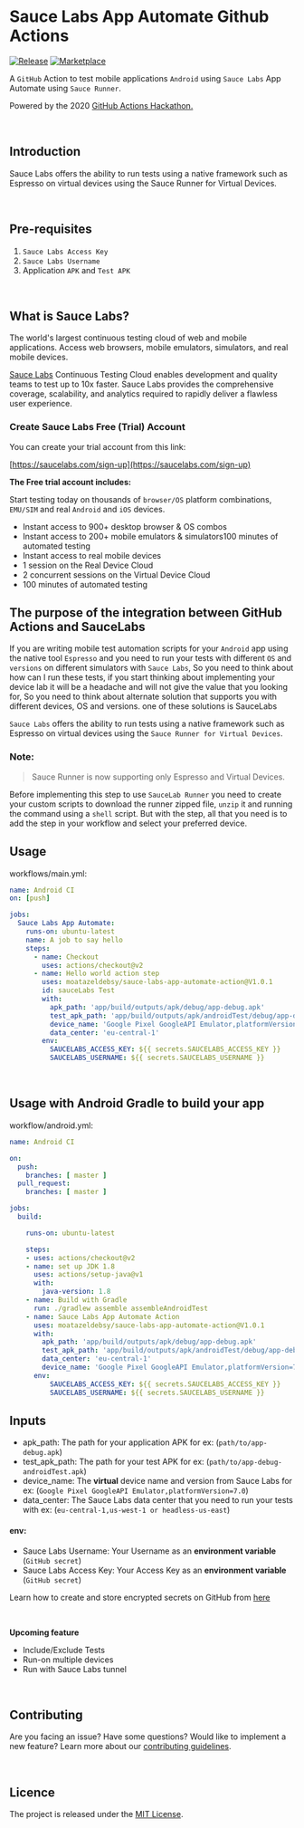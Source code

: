 # Sauce Labs App Automate Github Actions 

[![Release](https://img.shields.io/github/release/asadmansr/Firebase-Test-Lab-Action.svg)](https://github.com/asadmansr/Firebase-Test-Lab-Action/releases)
[![Marketplace](https://img.shields.io/badge/GitHub-Marketplace-blue.svg)](https://github.com/marketplace/actions/firebase-test-lab-action)

A `GitHub` Action to test mobile applications `Android` using `Sauce Labs` App Automate using `Sauce Runner`.

Powered by the 2020 [GitHub Actions Hackathon.](https://githubhackathon.com/)

<br>

## Introduction
Sauce Labs offers the ability to run tests using a native framework such as Espresso on virtual devices using the Sauce Runner for Virtual Devices.

<br>

## Pre-requisites

1. `Sauce Labs Access Key` 
2. `Sauce Labs Username` 
3. Application `APK` and `Test APK`

<br>

## What is Sauce Labs?

The world's largest continuous testing cloud of web and mobile applications. Access web browsers, mobile emulators, simulators, and real mobile devices.

[Sauce Labs](https://saucelabs.com/) Continuous Testing Cloud enables development and quality teams to test up to 10x faster. Sauce Labs provides the comprehensive coverage, scalability, and analytics required to rapidly deliver a flawless user experience.

### Create Sauce Labs Free (Trial) Account
You can create your trial account from this link:

[https://saucelabs.com/sign-up](https://saucelabs.com/sign-up)

**The Free trial account includes:**

Start testing today on thousands of `browser/OS` platform combinations, `EMU/SIM` and real `Android` and `iOS` devices.

* Instant access to 900+ desktop browser & OS combos
* Instant access to 200+ mobile emulators & simulators100 minutes of automated testing
* Instant access to real mobile devices
* 1 session on the Real Device Cloud
* 2 concurrent sessions on the Virtual Device Cloud
* 100 minutes of automated testing

## The purpose of the integration between GitHub Actions and SauceLabs

If you are writing mobile test automation scripts for your `Android` app using the native tool `Espresso` and you need to run your tests with different `OS` and `versions` on different simulators with `Sauce Labs`, So you need to think about how can I run these tests, if you start thinking about implementing your device lab it will be a headache and will not give the value that you looking for, So you need to think about alternate solution that supports you with different devices, OS and versions. one of these solutions is SauceLabs

`Sauce Labs` offers the ability to run tests using a native framework such as Espresso on virtual devices using the `Sauce Runner for Virtual Devices`.

### Note:
> Sauce Runner is now supporting only Espresso and Virtual Devices. 

Before implementing this step to use `SauceLab Runner` you need to create your custom scripts to download the runner zipped file, `unzip` it and running the command using a `shell` script.
But with the step, all that you need is to add the step in your workflow and select your preferred device.

## Usage

workflows/main.yml:

```yaml
name: Android CI
on: [push]

jobs:
  Sauce Labs App Automate:
    runs-on: ubuntu-latest
    name: A job to say hello
    steps:
      - name: Checkout
        uses: actions/checkout@v2
      - name: Hello world action step
        uses: moatazeldebsy/sauce-labs-app-automate-action@V1.0.1
        id: sauceLabs Test
        with:
          apk_path: 'app/build/outputs/apk/debug/app-debug.apk'
          test_apk_path: 'app/build/outputs/apk/androidTest/debug/app-debug-androidTest.apk'
          device_name: 'Google Pixel GoogleAPI Emulator,platformVersion=7.0'
          data_center: 'eu-central-1'
        env:
          SAUCELABS_ACCESS_KEY: ${{ secrets.SAUCELABS_ACCESS_KEY }}
          SAUCELABS_USERNAME: ${{ secrets.SAUCELABS_USERNAME }}
```

<br>

## Usage with Android Gradle to build your app

workflow/android.yml:

```yaml
name: Android CI

on:
  push:
    branches: [ master ]
  pull_request:
    branches: [ master ]

jobs:
  build:

    runs-on: ubuntu-latest

    steps:
    - uses: actions/checkout@v2
    - name: set up JDK 1.8
      uses: actions/setup-java@v1
      with:
        java-version: 1.8
    - name: Build with Gradle
      run: ./gradlew assemble assembleAndroidTest
    - name: Sauce Labs App Automate Action
      uses: moatazeldebsy/sauce-labs-app-automate-action@V1.0.1
      with:
        apk_path: 'app/build/outputs/apk/debug/app-debug.apk'
        test_apk_path: 'app/build/outputs/apk/androidTest/debug/app-debug-androidTest.apk'
        data_center: 'eu-central-1'
        device_name: 'Google Pixel GoogleAPI Emulator,platformVersion=7.0'
      env:
          SAUCELABS_ACCESS_KEY: ${{ secrets.SAUCELABS_ACCESS_KEY }}
          SAUCELABS_USERNAME: ${{ secrets.SAUCELABS_USERNAME }}

```

## Inputs

- apk_path:  The path for your application APK for ex: (`path/to/app-debug.apk`)
- test_apk_path: The path for your test APK for ex: (`path/to/app-debug-androidTest.apk`)
- device_name: The **virtual** device name and version from Sauce Labs for ex: (`Google Pixel GoogleAPI Emulator,platformVersion=7.0`)
- data_center: The Sauce Labs data center that you need to run your tests with ex: (`eu-central-1,us-west-1 or headless-us-east`)

#### env:
- Sauce Labs Username: Your Username as an **environment variable** (`GitHub secret`)
- Sauce Labs Access Key: Your Access Key as an **environment variable** (`GitHub secret`)

Learn how to create and store encrypted secrets on GitHub from [here](https://help.github.com/en/actions/configuring-and-managing-workflows/creating-and-storing-encrypted-secrets)

<br>

**Upcoming feature**
- Include/Exclude Tests
- Run-on multiple devices
- Run with Sauce Labs tunnel 

<br>

## Contributing

Are you facing an issue? Have some questions? Would like to implement a new feature? Learn more about our [contributing guidelines](CONTRIBUTING.md).

<br>

## Licence

The project is released under the [MIT License](LICENSE).